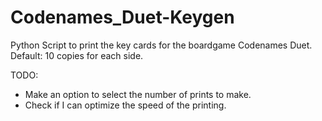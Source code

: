 # Codenames_Duet-Keygen
 Python Script to print the key cards for the boardgame Codenames Duet. Default: 10 copies for each side. 
 
 TODO:
 + Make an option to select the number of prints to make. 
 + Check if I can optimize the speed of the printing. 

